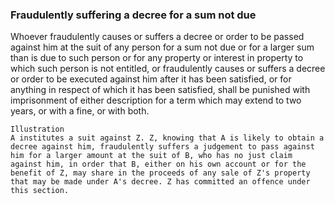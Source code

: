### Fraudulently suffering a decree for a sum not due

Whoever fraudulently causes or suffers a decree or order to be passed against him at the suit of any person for a sum not due or for a larger sum than is due to such person or for any property or interest in property to which such person is not entitled, or fraudulently causes or suffers a decree or order to be executed against him after it has been satisfied, or for anything in respect of which it has been satisfied, shall be punished with imprisonment of either description for a term which may extend to two years, or with a fine, or with both.

    Illustration
    A institutes a suit against Z. Z, knowing that A is likely to obtain a decree against him, fraudulently suffers a judgement to pass against him for a larger amount at the suit of B, who has no just claim against him, in order that B, either on his own account or for the benefit of Z, may share in the proceeds of any sale of Z's property that may be made under A's decree. Z has committed an offence under this section.
